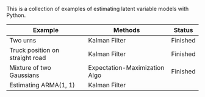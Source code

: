 This is a collection of examples of estimating latent variable models with Python.

| Example                         | Methods                       | Status   |
| ------------------------------- | ----------------------------- | -------- |
| Two urns                        | Kalman Filter                 | Finished |
| Truck position on straight road | Kalman Filter                 | Finished |
| Mixture of two Gaussians        | Expectation-Maximization Algo | Finished |
| Estimating ARMA(1, 1)           | Kalman Filter                 |          |

